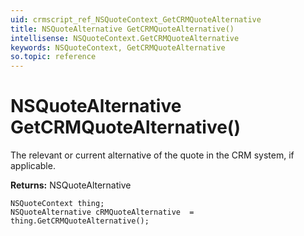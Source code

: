 ```yaml
---
uid: crmscript_ref_NSQuoteContext_GetCRMQuoteAlternative
title: NSQuoteAlternative GetCRMQuoteAlternative()
intellisense: NSQuoteContext.GetCRMQuoteAlternative
keywords: NSQuoteContext, GetCRMQuoteAlternative
so.topic: reference
---
```


# NSQuoteAlternative GetCRMQuoteAlternative()

The relevant or current alternative of the quote in the CRM system, if applicable.

**Returns:** NSQuoteAlternative

```crmscript
NSQuoteContext thing;
NSQuoteAlternative cRMQuoteAlternative  = thing.GetCRMQuoteAlternative();
```

